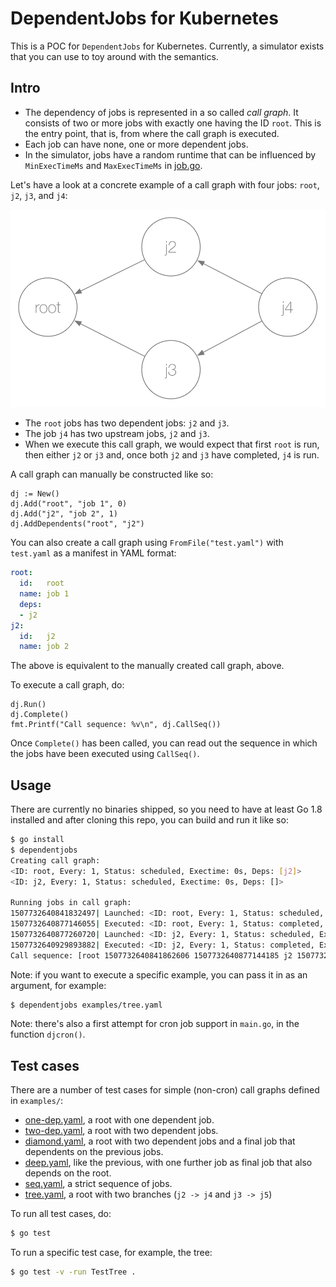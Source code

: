 # DependentJobs for Kubernetes

This is a POC for `DependentJobs` for Kubernetes. Currently, a simulator exists that you can use to toy around with the semantics.

## Intro

- The dependency of jobs is represented in a so called *call graph*. It consists of two or more jobs with exactly one having the ID `root`. This is the entry point, that is, from where the call graph is executed.
- Each job can have none, one or more dependent jobs.
- In the simulator, jobs have a random runtime that can be influenced by `MinExecTimeMs` and `MaxExecTimeMs` in [job.go](https://github.com/mhausenblas/dependentjobs/blob/master/job.go).


Let's have a look at a concrete example of a call graph with four jobs: `root`, `j2`, `j3`, and `j4`:

![call graph example](doc/cgexample.png)

- The `root` jobs has two dependent jobs: `j2` and `j3`.
- The job `j4` has two upstream jobs, `j2` and `j3`.
- When we execute this call graph, we would expect that first `root` is run, then either `j2` or `j3` and, once both `j2` and `j3` have completed, `j4` is run.

A call graph can manually be constructed like so:

```
dj := New()
dj.Add("root", "job 1", 0)
dj.Add("j2", "job 2", 1)
dj.AddDependents("root", "j2")
```

You can also create a call graph using `FromFile("test.yaml")` with `test.yaml` as a manifest in YAML format:

```yaml
root:
  id:   root
  name: job 1
  deps:
  - j2
j2:
  id:   j2
  name: job 2
```

The above is equivalent to the manually created call graph, above.

To execute a call graph, do:

```
dj.Run()
dj.Complete()
fmt.Printf("Call sequence: %v\n", dj.CallSeq())
```

Once `Complete()` has been called, you can read out the sequence in which the jobs have been executed using `CallSeq()`.

## Usage

There are currently no binaries shipped, so you need to have at least Go 1.8 installed and after cloning this repo, you can build and run it like so:

```bash
$ go install
$ dependentjobs
Creating call graph:
<ID: root, Every: 1, Status: scheduled, Exectime: 0s, Deps: [j2]>
<ID: j2, Every: 1, Status: scheduled, Exectime: 0s, Deps: []>

Running jobs in call graph:
1507732640841832497| Launched: <ID: root, Every: 1, Status: scheduled, Exectime: 0s, Deps: [j2]>
1507732640877146055| Executed: <ID: root, Every: 1, Status: completed, Exectime: 32ms, Deps: [j2]>
1507732640877260720| Launched: <ID: j2, Every: 1, Status: scheduled, Exectime: 0s, Deps: []>
1507732640929893882| Executed: <ID: j2, Every: 1, Status: completed, Exectime: 51ms, Deps: []>
Call sequence: [root 1507732640841862606 1507732640877144185 j2 1507732640877272086 1507732640929889903]
```

Note: if you want to execute a specific example, you can pass it in as an argument, for example:

```bash
$ dependentjobs examples/tree.yaml
```

Note: there's also a first attempt for cron job support in `main.go`, in the function `djcron()`.

## Test cases

There are a number of test cases for simple (non-cron) call graphs defined in `examples/`:

- [one-dep.yaml](examples/one-dep.yaml), a root with one dependent job.
- [two-dep.yaml](examples/two-dep.yaml), a root with two dependent jobs.
- [diamond.yaml](examples/diamond.yaml), a root with two dependent jobs and a final job that dependents on the previous jobs.
- [deep.yaml](examples/deep.yaml), like the previous, with one further job as final job that also depends on the root.
- [seq.yaml](examples/seq.yaml), a strict sequence of jobs.
- [tree.yaml](examples/tree.yaml), a root with two branches (`j2 -> j4` and `j3 -> j5`)

To run all test cases, do:

```bash
$ go test
```

To run a specific test case, for example, the tree:

```bash
$ go test -v -run TestTree .
```

